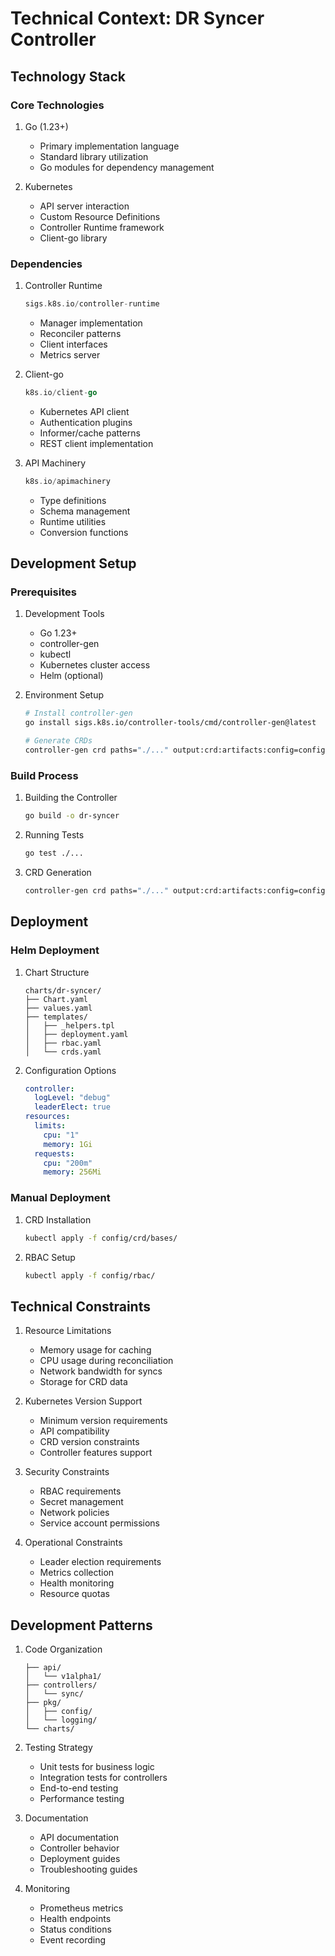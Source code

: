 # Technical Context: DR Syncer Controller

## Technology Stack

### Core Technologies
1. Go (1.23+)
   - Primary implementation language
   - Standard library utilization
   - Go modules for dependency management

2. Kubernetes
   - API server interaction
   - Custom Resource Definitions
   - Controller Runtime framework
   - Client-go library

### Dependencies

1. Controller Runtime
   ```go
   sigs.k8s.io/controller-runtime
   ```
   - Manager implementation
   - Reconciler patterns
   - Client interfaces
   - Metrics server

2. Client-go
   ```go
   k8s.io/client-go
   ```
   - Kubernetes API client
   - Authentication plugins
   - Informer/cache patterns
   - REST client implementation

3. API Machinery
   ```go
   k8s.io/apimachinery
   ```
   - Type definitions
   - Schema management
   - Runtime utilities
   - Conversion functions

## Development Setup

### Prerequisites
1. Development Tools
   - Go 1.23+
   - controller-gen
   - kubectl
   - Kubernetes cluster access
   - Helm (optional)

2. Environment Setup
   ```bash
   # Install controller-gen
   go install sigs.k8s.io/controller-tools/cmd/controller-gen@latest

   # Generate CRDs
   controller-gen crd paths="./..." output:crd:artifacts:config=config/crd/bases
   ```

### Build Process
1. Building the Controller
   ```bash
   go build -o dr-syncer
   ```

2. Running Tests
   ```bash
   go test ./...
   ```

3. CRD Generation
   ```bash
   controller-gen crd paths="./..." output:crd:artifacts:config=config/crd/bases
   ```

## Deployment

### Helm Deployment
1. Chart Structure
   ```
   charts/dr-syncer/
   ├── Chart.yaml
   ├── values.yaml
   ├── templates/
   │   ├── _helpers.tpl
   │   ├── deployment.yaml
   │   ├── rbac.yaml
   │   └── crds.yaml
   ```

2. Configuration Options
   ```yaml
   controller:
     logLevel: "debug"
     leaderElect: true
   resources:
     limits:
       cpu: "1"
       memory: 1Gi
     requests:
       cpu: "200m"
       memory: 256Mi
   ```

### Manual Deployment
1. CRD Installation
   ```bash
   kubectl apply -f config/crd/bases/
   ```

2. RBAC Setup
   ```bash
   kubectl apply -f config/rbac/
   ```

## Technical Constraints

1. Resource Limitations
   - Memory usage for caching
   - CPU usage during reconciliation
   - Network bandwidth for syncs
   - Storage for CRD data

2. Kubernetes Version Support
   - Minimum version requirements
   - API compatibility
   - CRD version constraints
   - Controller features support

3. Security Constraints
   - RBAC requirements
   - Secret management
   - Network policies
   - Service account permissions

4. Operational Constraints
   - Leader election requirements
   - Metrics collection
   - Health monitoring
   - Resource quotas

## Development Patterns

1. Code Organization
   ```
   ├── api/
   │   └── v1alpha1/
   ├── controllers/
   │   └── sync/
   ├── pkg/
   │   ├── config/
   │   └── logging/
   └── charts/
   ```

2. Testing Strategy
   - Unit tests for business logic
   - Integration tests for controllers
   - End-to-end testing
   - Performance testing

3. Documentation
   - API documentation
   - Controller behavior
   - Deployment guides
   - Troubleshooting guides

4. Monitoring
   - Prometheus metrics
   - Health endpoints
   - Status conditions
   - Event recording
